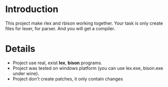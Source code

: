 # Introduction #

This project make rlex and rbison working together.
Your task is only create files for lexer, for parser. And you will get a compiler.

# Details #

  * Project use real, exist **lex**, **bison** programs.
  * Project was tested on windows platform (you can use lex.exe, bison.exe under wine).
  * Project don't create patches, it only contain changes